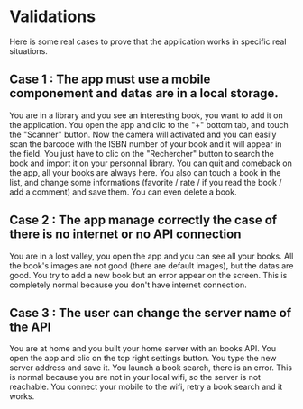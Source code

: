 # Validations
Here is some real cases to prove that the application works in specific real situations. 

## Case 1 : The app must use a mobile componement and datas are in a local storage.
You are in a library and you see an interesting book, you want to add it on the application. You open the app and clic to the "+" bottom tab, and touch the "Scanner" button. Now the camera will activated and you can easily scan the barcode with the ISBN number of your book and it will appear in the field. You just have to clic on the "Rechercher" button to search the book and import it on your personnal library. You can quit and comeback on the app, all your books are always here. You also can touch a book in the list, and change some informations (favorite / rate / if you read the book / add a comment) and save them. You can even delete a book.

## Case 2 : The app manage correctly the case of there is no internet or no API connection
You are in a lost valley, you open the app and you can see all your books. All the book's images are not good (there are default images), but the datas are good. You try to add a new book but an error appear on the screen. This is completely normal because you don't have internet connection.

## Case 3 : The user can change the server name of the API
You are at home and you built your home server with an books API. You open the app and clic on the top right settings button. You type the new server address and save it. You launch a book search, there is an error. This is normal because you are not in your local wifi, so the server is not reachable. You connect your mobile to the wifi, retry a book search and it works.
